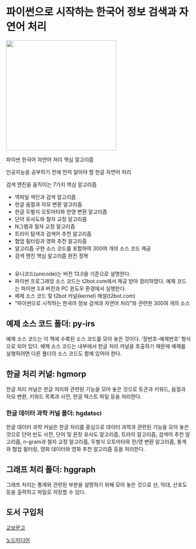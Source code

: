 # 파이썬으로 시작하는 한국어 정보 검색과 자연어 처리


<img src="https://user-images.githubusercontent.com/115617643/195482868-e58b68c0-5b97-4bd8-b322-6f4eb30bbc30.jpg" width="300">


파이썬 한국어 자연어 처리 핵심 알고리즘

인공지능을 공부하기 전에 먼저 알아야 할 한글 자연어 처리

검색 엔진을 움직이는 7가지 핵심 알고리즘

* 역파일 색인과 검색 알고리즘
* 한글 음절과 자모 변환 알고리즘
* 한글 두벌식 오토마타와 한영 변환 알고리즘
* 단어 유사도와 철자 교정 알고리즘
* N그램과 철자 교정 알고리즘
* 트라이 탐색과 검색어 추천 알고리즘
* 협업 필터링과 영화 추천 알고리즘
* 알고리즘 구현 소스 코드를 포함하여 300여 개의 소스 코드 제공
* 검색 엔진 핵심 알고리즘 완전 정복

## 

* 유니코드(unicode)는 버전 13.0을 기준으로 설명한다.
* 파이썬 프로그래밍 소스 코드는 t2bot.com에서 제공 받아 정리하였다. 예제 코드는 파이썬 3.8 버전과 PC 윈도우 환경에서 실행한다.
* 예제 소스 코드 및 t2bot 커널(kernel) 해설(t2bot.com)
* “파이썬으로 시작하는 한국어 정보 검색과 자연어 처리”와 관련한 300여 개의 소스


## 예제 소스 코드 폴더: py-irs

예제 소스 코드는 이 책에 수록된 소스 코드를 모아 놓은 것이다. ‘장번호-예제번호’ 형식으로 되어 있다. 예제 소스 코드는 내부에서 한글 처리 커널을 호출하기 때문에 예제를 실행하려면 다른 폴더의 소스 코드도 함께 있어야 한다. 


## 한글 처리 커널: hgmorp

한글 처리 커널은 한글 처리와 관련된 기능을 모아 놓은 것으로 토큰과 키워드, 음절과 자모 변환, 키워드 목록과 사전, 한글 텍스트 파일 등을 처리한다.

### 한글 데이터 과학 커널 폴더: hgdatsci

한글 데이터 과학 커널은 한글 처리를 중심으로 데이터 과학과 관련된 기능을 모아 놓은 것으로 단어 빈도 사전, 단어 및 문장 유사도 알고리즘, 트라이 알고리즘, 검색어 추천 알고리즘, n-gram과 철자 교정 알고리즘, 두벌식 오토마타와 한/영 변환 알고리즘, 통계와 협업 필터링, 영화 데이터와 영화 추천 알고리즘 등을 처리한다. 

## 그래프 처리 폴더: hggraph

그래프 처리는 통계와 관련된 부분을 설명하기 위해 모아 놓은 것으로 선, 막대, 산포도 등을 출력하고 파일로 저장할 수 있다.


## 도서 구입처
[교보문고](https://product.kyobobook.co.kr/detail/S000061694562)


[노드미디어](http://www.enodemedia.co.kr/category.php3?category=5&num=193)

